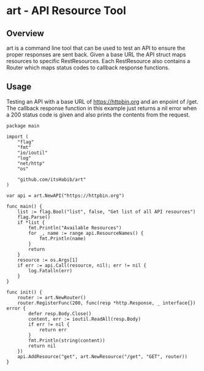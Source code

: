 # art - API Resource Tool

## Overview
art is a command line tool that can be used to test an API to ensure the proper
responses are sent back. Given a base URL the API struct maps resources to specific
RestResources. Each RestResource also contains a Router which maps status codes to
callback response functions. 

## Usage
Testing an API with a base URL of https://httpbin.org and an enpoint of /get.
The callback response function in this example just returns a nil error when a 200 status code
is given and also prints the contents from the request. 

```golang
package main

import (
	"flag"
	"fmt"
	"io/ioutil"
	"log"
	"net/http"
	"os"

	"github.com/itsHabib/art"
)

var api = art.NewAPI("https://httpbin.org")

func main() {
	list := flag.Bool("list", false, "Get list of all API resources")
	flag.Parse()
	if *list {
		fmt.Println("Available Resources")
		for _, name := range api.ResourceNames() {
			fmt.Println(name)
		}
		return
	}
	resource := os.Args[1]
	if err := api.Call(resource, nil); err != nil {
		log.Fatalln(err)
	}
}

func init() {
	router := art.NewRouter()
	router.RegisterFunc(200, func(resp *http.Response, _ interface{}) error {
		defer resp.Body.Close()
		content, err := ioutil.ReadAll(resp.Body)
		if err != nil {
			return err
		}
		fmt.Println(string(content))
		return nil
	})
	api.AddResource("get", art.NewResource("/get", "GET", router))
}
```
